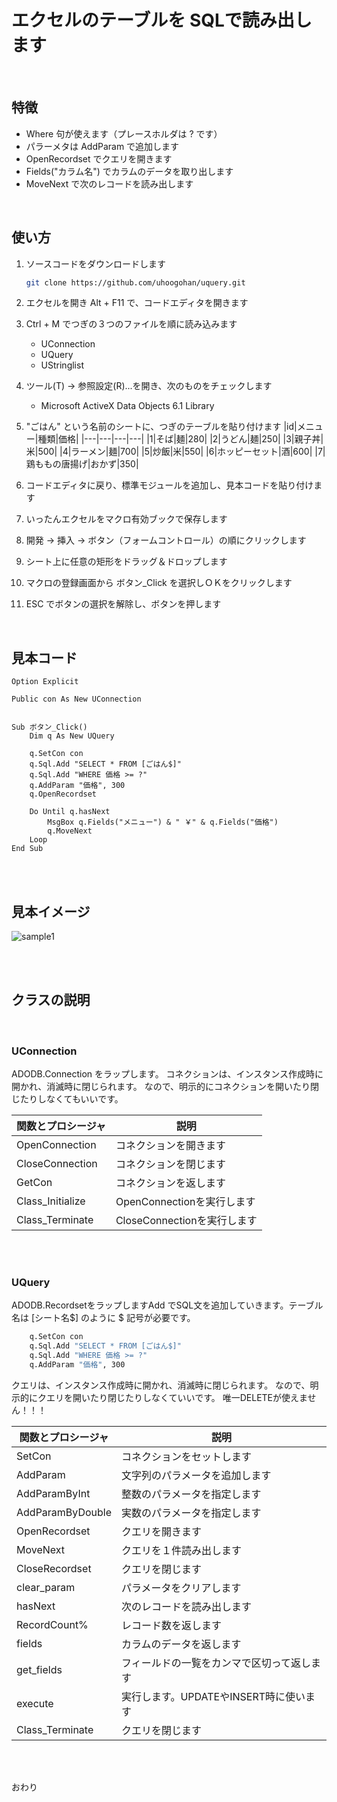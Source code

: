 # エクセルのテーブルを SQLで読み出します
<br>

## 特徴
* Where 句が使えます（プレースホルダは ? です）
* パラーメタは AddParam で追加します
* OpenRecordset でクエリを開きます
* Fields("カラム名") でカラムのデータを取り出します
* MoveNext で次のレコードを読み出します
 
<br>
 
## 使い方

1. ソースコードをダウンロードします
   ``` bash
   git clone https://github.com/uhoogohan/uquery.git
   ```
1. エクセルを開き Alt + F11 で、コードエディタを開きます
 
1. Ctrl + M でつぎの３つのファイルを順に読み込みます
   * UConnection
   * UQuery
   * UStringlist
1. ツール(T) -> 参照設定(R)...を開き、次のものをチェックします
   * Microsoft ActiveX Data Objects 6.1 Library
1. "ごはん" という名前のシートに、つぎのテーブルを貼り付けます
   |id|メニュー|種類|価格|
   |---|---|---|---|
   |1|そば|麺|280|
   |2|うどん|麺|250|
   |3|親子丼|米|500|
   |4|ラーメン|麺|700|
   |5|炒飯|米|550|
   |6|ホッピーセット|酒|600|
   |7|鶏ももの唐揚げ|おかず|350|
1. コードエディタに戻り、標準モジュールを追加し、見本コードを貼り付けます
1. いったんエクセルをマクロ有効ブックで保存します
1. 開発 -> 挿入 -> ボタン（フォームコントロール）の順にクリックします
1. シート上に任意の矩形をドラッグ＆ドロップします
1. マクロの登録画面から ボタン_Click を選択しＯＫをクリックします
1. ESC でボタンの選択を解除し、ボタンを押します
 
<br>
 
## 見本コード
 
```vba
Option Explicit

Public con As New UConnection


Sub ボタン_Click()
    Dim q As New UQuery

    q.SetCon con
    q.Sql.Add "SELECT * FROM [ごはん$]"
    q.Sql.Add "WHERE 価格 >= ?"
    q.AddParam "価格", 300
    q.OpenRecordset

    Do Until q.hasNext
        MsgBox q.Fields("メニュー") & " ￥" & q.Fields("価格")
        q.MoveNext
    Loop
End Sub
```

<br><br>
## 見本イメージ
![sample1](https://cdn-ak.f.st-hatena.com/images/fotolife/u/uhoo/20181123/20181123162004.gif)
 
 
<br><br>
## クラスの説明
 
<br>
 
### UConnection
 

ADODB.Connection をラップします。
コネクションは、インスタンス作成時に開かれ、消滅時に閉じられます。
なので、明示的にコネクションを開いたり閉じたりしなくてもいいです。
 
 
|関数とプロシージャ|説明|
|---|---|
|OpenConnection|コネクションを開きます|	
|CloseConnection|コネクションを閉じます|
|GetCon|コネクションを返します|
|Class_Initialize|OpenConnectionを実行します|
|Class_Terminate|CloseConnectionを実行します|
 
<br><br>
 
### UQuery
 

ADODB.RecordsetをラップしますAdd でSQL文を追加していきます。テーブル名は [シート名$] のように $ 記号が必要です。
 
``` vb
    q.SetCon con
    q.Sql.Add "SELECT * FROM [ごはん$]"
    q.Sql.Add "WHERE 価格 >= ?"
    q.AddParam "価格", 300
```
 
クエリは、インスタンス作成時に開かれ、消滅時に閉じられます。
なので、明示的にクエリを開いたり閉じたりしなくていいです。
唯一DELETEが使えません！！！
 
 
|関数とプロシージャ|説明|
|---|---|
|SetCon|コネクションをセットします|
|AddParam|文字列のパラメータを追加します|
|AddParamByInt|整数のパラメータを指定します|
|AddParamByDouble|実数のパラメータを指定します|
|OpenRecordset|クエリを開きます|
|MoveNext|クエリを１件読み出します|
|CloseRecordset|クエリを閉じます|
|clear_param|パラメータをクリアします|
|hasNext|次のレコードを読み出します|
|RecordCount%|レコード数を返します|
|fields|カラムのデータを返します|
|get_fields|フィールドの一覧をカンマで区切って返します|
|execute|実行します。UPDATEやINSERT時に使います|
|Class_Terminate|クエリを閉じます|
 
<br><br>
 
 
おわり
